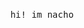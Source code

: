 <p align="center">
  <br>
  <samp>hi! im nacho</samp>
  <br>
  <br>
  <br>
  <br>
  <img src="https://github.com/tsuchipls/nacho64/blob/main/333493211041201.png" alt="" srcset="">
</p>
